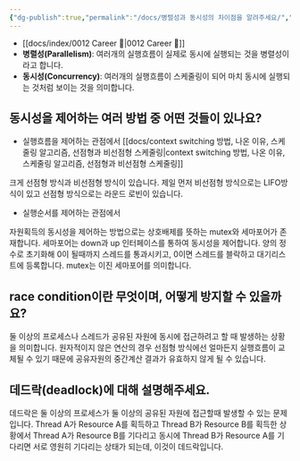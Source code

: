 ```yaml
---
{"dg-publish":true,"permalink":"/docs/병렬성과 동시성의 차이점을 알려주세요/","title":"병렬성과 동시성의 차이점을 알려주세요"}
---
```


- [[docs/index/0012 Career 💼\|0012 Career 💼]]
- **병렬성(Parallelism)**: 여러개의 실행흐름이 실제로 동시에 실행되는 것을 병렬성이라고 합니다.
- **동시성(Concurrency)**: 여러개의 실행흐름이 스케줄링이 되어 마치 동시에 실행되는 것처럼 보이는 것을 의미합니다.

## 동시성을 제어하는 여러 방법 중 어떤 것들이 있나요?

- 실행흐름을 제어하는 관점에서 [[docs/context switching 방법, 나온 이유, 스케줄링 알고리즘, 선점형과 비선점형 스케줄링\|context switching 방법, 나온 이유, 스케줄링 알고리즘, 선점형과 비선점형 스케줄링]]

크게 선점형 방식과 비선점형 방식이 있습니다. 제일 먼저 비선점형 방식으로는 LIFO방식이 있고 선점형 방식으로는 라운드 로빈이 있습니다.

- 실행순서를 제어하는 관점에서

자원획득의 동시성을 제어하는 방법으로는 상호배제를 뜻하는 mutex와 세마포어가 존재합니다. 세마포어는 down과 up 인터페이스를 통하여 동시성을 제어합니다. 양의 정수로 초기화해 0이 될때까지 스레드를 통과시키고, 0이면 스레드를 블락하고 대기리스트에 등록합니다. mutex는 이진 세마포어를 의미합니다.

## race condition이란 무엇이며, 어떻게 방지할 수 있을까요?

둘 이상의 프로세스나 스레드가 공유된 자원에 동시에 접근하려고 할 때 발생하는 상황을 의미합니다. 원자적이지 않은 연산의 경우 선점형 방식에선 얼마든지 실행흐름이 교체될 수 있기 때문에 공유자원의 중간계산 결과가 유효하지 않게 될 수 있습니다.

## 데드락(deadlock)에 대해 설명해주세요.

데드락은 둘 이상의 프로세스가 둘 이상의 공유된 자원에 접근할때 발생할 수 있는 문제입니다. Thread A가 Resource A를 획득하고 Thread B가 Resource B를 획득한 상황에서 Thread A가 Resource B를 기다리고 동시에 Thread B가 Resource A를 기다리면 서로 영원히 기다리는 상태가 되는데, 이것이 데드락입니다.
